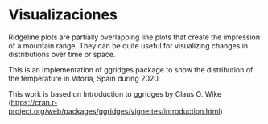 # Visualizaciones

Ridgeline plots are partially overlapping line plots that create the impression of a mountain range. They can be quite useful for visualizing changes in distributions over time or space.

This is an implementation of ggridges package to show the distribution of the temperature in Vitoria, Spain during 2020.

This work is based on Introduction to ggridges by Claus O. Wike (https://cran.r-project.org/web/packages/ggridges/vignettes/introduction.html)
